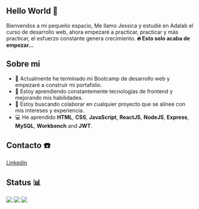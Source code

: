 ## Hello World 👋
Bienvendos a mi pequeño espacio, 
Me llamo Jessica y estudié en Adalab el curso de desarrollo web, ahora empezaré a practicar, practicar y más practicar, el esfuerzo constante genera crecimiento.
<b> 🔥 Esto solo acaba de empezar...</b>

## Sobre mi
- 🔭 Actualmente he terminado mi Bootcamp de desarrollo web y empezaré a construir mi portafolio.
- 🌱 Estoy aprendiendo constantemente tecnologías de frontend y mejorando mis habilidades.
- 👀 Estoy buscando colaborar en cualquier proyecto que se alinee con mis intereses y experiencia.
- 💻 He aprendido **HTML**, **CSS**, **JavaScript**, **ReactJS**, **NodeJS**, **Express**, **MySQL**, **Workbench** and **JWT**.

## Contacto ☎️ 
 [Linkedin](https://www.linkedin.com/in/jessica-v-277205356/)

## Status 📊 
<p>
  <img src = "https://github-readme-stats.vercel.app/api?username=JessicaVR86&show_icons=true&count_private=true&theme=vue&hide=issues&line_height=32">
  <img src = "https://github-readme-streak-stats.herokuapp.com/?user=JessicaVR86&">
<img src ="https://komarev.com/ghpvc/?username=JessicaVR86&style=flat-square">
</p>

